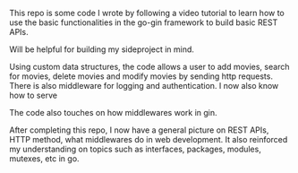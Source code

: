 This repo is some code I wrote by following a video tutorial to learn how to use the basic functionalities in the go-gin framework to build basic REST APIs.

Will be helpful for building my sideproject in mind.

Using custom data structures, the code allows a user to add movies, search for movies, delete movies and modify movies by sending http requests. There is also middleware for logging and authentication. I now also know how to serve

The code also touches on how middlewares work in gin. 

After completing this repo, I now have a general picture on REST APIs, HTTP method, what middlewares do in web development. It also reinforced my understanding on topics such as interfaces, packages, modules, mutexes, etc in go.